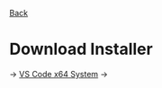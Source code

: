 [Back](../)
# Download Installer
→ [VS Code x64 System](https://az764295.vo.msecnd.net/stable/91899dcef7b8110878ea59626991a18c8a6a1b3e/VSCodeUserSetup-x64-1.47.3.exe)
→ []()
